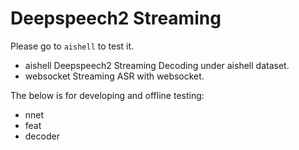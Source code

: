 # Deepspeech2 Streaming

Please go to `aishell` to test it.

* aishell
Deepspeech2 Streaming Decoding under aishell dataset.
* websocket
Streaming ASR with websocket.

The below is for developing and offline testing:
* nnet
* feat
* decoder

